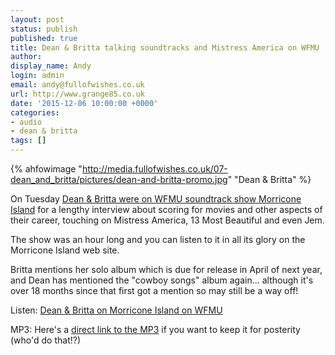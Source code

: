 ```yaml
---
layout: post
status: publish
published: true
title: Dean & Britta talking soundtracks and Mistress America on WFMU
author:
display_name: Andy
login: admin
email: andy@fullofwishes.co.uk
url: http://www.grange85.co.uk
date: '2015-12-06 10:00:00 +0000'
categories:
- audio
- dean & britta
tags: []
---
```

{% ahfowimage "http://media.fullofwishes.co.uk/07-dean_and_britta/pictures/dean-and-britta-promo.jpg" "Dean & Britta" %}
<p class="lead">On Tuesday <a href="https://wfmu.org/playlists/shows/63881">Dean &amp; Britta were on WFMU soundtrack show Morricone Island</a> for a lengthy interview about scoring for movies and other aspects of their career, touching on Mistress America, 13 Most Beautiful and even Jem.</p>
<p>The show was an hour long and you can listen to it in all its glory on the Morricone Island web site.</p>
<p>Britta mentions her solo album which is due for release in April of next year, and Dean has mentioned the "cowboy songs" album again... although it's over 18 months since that first got a mention so may still be a way off!</p>

<p>Listen: <a href="https://wfmu.org/playlists/shows/63881">Dean &amp; Britta on Morricone Island on WFMU</a></p>
<p>MP3: Here's a <a href="http://mp3archives.wfmu.org/archive/kdb/mp3jump2010.mp3/0:8:19/0/PE/pe151201.mp3">direct link to the MP3</a> if you want to keep it for posterity (who'd do that!?)</p>